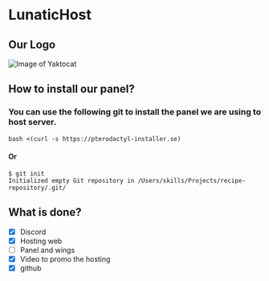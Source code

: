 # LunaticHost

## Our Logo

![Image of Yaktocat](https://cdn.discordapp.com/attachments/967710724950491196/1256287897427116135/a_f2ff462f421a243867b8a1f8de09ea99.png?ex=668038c7&is=667ee747&hm=689345c265aaa94e3c5ea3ed010dd8852876d90e6008776852caaac4b59002d3&)

## How to install our panel?

### You can use the following git to install the panel we are using to host server.

```
bash <(curl -s https://pterodactyl-installer.se)
```

#### Or

```
$ git init
Initialized empty Git repository in /Users/skills/Projects/recipe-repository/.git/
```
## What is done?

- [x] Discord
- [x] Hosting web
- [ ] Panel and wings
- [x] Video to promo the hosting
- [x] github
